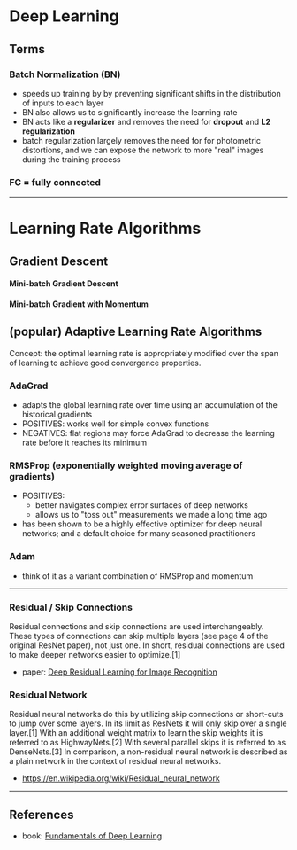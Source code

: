 # Deep Learning

## Terms

### Batch Normalization (BN)
- speeds up training by by preventing significant shifts in the distribution of inputs to each layer
- BN also allows us to significantly increase the learning rate
- BN acts like a **regularizer** and removes the need for **dropout** and **L2 regularization**
- batch regularization largely removes the need for for photometric distortions, and we can expose the network to more "real" images during the training process

### FC = fully connected

---
# Learning Rate Algorithms

## Gradient Descent

#### Mini-batch Gradient Descent

#### Mini-batch Gradient with Momentum

## (popular) Adaptive Learning Rate Algorithms
Concept:  the optimal learning rate is appropriately modified over the span of learning to achieve good convergence properties.

### AdaGrad
- adapts the global learning rate over time using an accumulation of the historical gradients
- POSITIVES:  works well for simple convex functions
- NEGATIVES:  flat regions may force AdaGrad to decrease the learning rate before it reaches its minimum

### RMSProp (exponentially weighted moving average of gradients)
- POSITIVES:  
    - better navigates complex error surfaces of deep networks
    - allows us to "toss out" measurements we made a long time ago
- has been shown to be a highly effective optimizer for deep neural networks; and a default choice for many seasoned practitioners

### Adam
- think of it as a variant combination of RMSProp and momentum

---
### Residual / Skip Connections
Residual connections and skip connections are used interchangeably. These types of connections can skip multiple layers (see page 4 of the original ResNet paper), not just one. In short, residual connections are used to make deeper networks easier to optimize.[1]
- paper:  [Deep Residual Learning for Image Recognition](https://arxiv.org/pdf/1512.03385.pdf)

### Residual Network
Residual neural networks do this by utilizing skip connections or short-cuts to jump over some layers. In its limit as ResNets it will only skip over a single layer.[1] With an additional weight matrix to learn the skip weights it is referred to as HighwayNets.[2] With several parallel skips it is referred to as DenseNets.[3] In comparison, a non-residual neural network is described as a plain network in the context of residual neural networks.  
- https://en.wikipedia.org/wiki/Residual_neural_network



---
## References
- book: [Fundamentals of Deep Learning](http://shop.oreilly.com/product/0636920039709.do)
